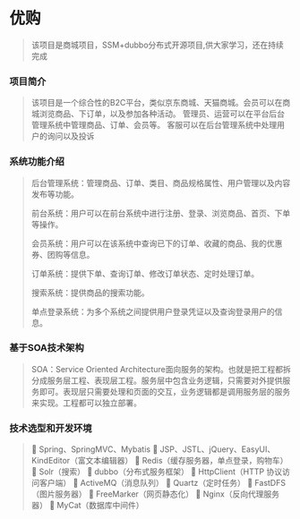 # 优购
>该项目是商城项目，SSM+dubbo分布式开源项目,供大家学习，还在持续完成
### 项目简介
>该项目是一个综合性的B2C平台，类似京东商城、天猫商城。会员可以在商城浏览商品、下订单，以及参加各种活动。
管理员、运营可以在平台后台管理系统中管理商品、订单、会员等。
客服可以在后台管理系统中处理用户的询问以及投诉
### 系统功能介绍
>后台管理系统：管理商品、订单、类目、商品规格属性、用户管理以及内容发布等功能。
>
>前台系统：用户可以在前台系统中进行注册、登录、浏览商品、首页、下单等操作。
>
>会员系统：用户可以在该系统中查询已下的订单、收藏的商品、我的优惠券、团购等信息。
>
>订单系统：提供下单、查询订单、修改订单状态、定时处理订单。
>
>搜索系统：提供商品的搜索功能。
>
>单点登录系统：为多个系统之间提供用户登录凭证以及查询登录用户的信息。
>
### 基于SOA技术架构
>SOA：Service Oriented Architecture面向服务的架构。也就是把工程都拆分成服务层工程、表现层工程。服务层中包含业务逻辑，只需要对外提供服务即可。表现层只需要处理和页面的交互，业务逻辑都是调用服务层的服务来实现。工程都可以独立部署。
>
### 技术选型和开发环境
>	Spring、SpringMVC、Mybatis
	JSP、JSTL、jQuery、EasyUI、KindEditor（富文本编辑器）
	Redis（缓存服务器，单点登录，购物车）
	Solr（搜索）
	dubbo（分布式服务框架）
	HttpClient（HTTP 协议访问客户端）
	ActiveMQ（消息队列）
	Quartz（定时任务）
	FastDFS（图片服务器）
	FreeMarker（网页静态化）
	Nginx（反向代理服务器）
	MyCat（数据库中间件）
